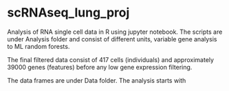 # scRNAseq_lung_proj

Analysis of RNA single cell data in R using jupyter notebook. The scripts are under Analysis folder and consist of different units, variable gene analysis to ML random forests.



The final filtered data consist of 417 cells (individuals) and approximately 39000 genes (features) before any low gene expression filtering.


The data frames are under Data folder. The analysis starts with 